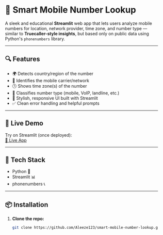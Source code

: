 # 📱 Smart Mobile Number Lookup

A sleek and educational **Streamlit** web app that lets users analyze mobile numbers for location, network provider, time zone, and number type — similar to **Truecaller-style insights**, but based only on public data using Python's `phonenumbers` library.


---

## 🔍 Features

- 🌍 Detects country/region of the number
- 📡 Identifies the mobile carrier/network
- 🕒 Shows time zone(s) of the number
- 📂 Classifies number type (mobile, VoIP, landline, etc.)
- 💅 Stylish, responsive UI built with Streamlit
- ✅ Clean error handling and helpful prompts

---

## 🚀 Live Demo



Try on Streamlit (once deployed):  
[🔗 Live App](https://smart-mobile-number-lookup.streamlit.app/)

---

## 🧰 Tech Stack

- Python 🐍
- Streamlit 📊
- phonenumbers 📞

---

## 📦 Installation

1. **Clone the repo:**
   ```bash
   git clone https://github.com/Aleeze123/smart-mobile-number-lookup.git

